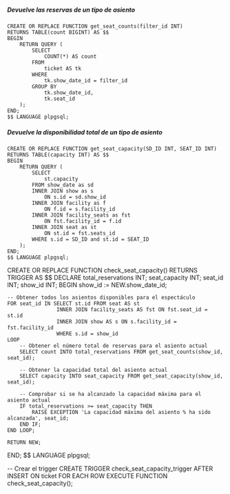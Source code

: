 ##### Devuelve las reservas de un tipo de asiento

```
CREATE OR REPLACE FUNCTION get_seat_counts(filter_id INT)
RETURNS TABLE(count BIGINT) AS $$
BEGIN
    RETURN QUERY (
        SELECT    
            COUNT(*) AS count
        FROM
            ticket AS tk
        WHERE
            tk.show_date_id = filter_id
        GROUP BY
            tk.show_date_id,
            tk.seat_id
    );
END;
$$ LANGUAGE plpgsql;
```

##### Devuelve la disponibilidad total de un tipo de asiento

```
CREATE OR REPLACE FUNCTION get_seat_capacity(SD_ID INT, SEAT_ID INT)
RETURNS TABLE(capacity INT) AS $$
BEGIN
    RETURN QUERY (
        SELECT  
            st.capacity
        FROM show_date as sd
        INNER JOIN show as s
            ON s.id = sd.show_id
        INNER JOIN facility as f
            ON f.id = s.facility_id
        INNER JOIN facility_seats as fst
            ON fst.facility_id = f.id
        INNER JOIN seat as st
            ON st.id = fst.seats_id
        WHERE s.id = SD_ID and st.id = SEAT_ID
    );
END;
$$ LANGUAGE plpgsql;
```

CREATE OR REPLACE FUNCTION check_seat_capacity()
RETURNS TRIGGER AS $$
DECLARE
total_reservations INT;
seat_capacity INT;
seat_id INT;
show_id INT;
BEGIN
show_id := NEW.show_date_id;

    -- Obtener todos los asientos disponibles para el espectáculo
    FOR seat_id IN SELECT st.id FROM seat AS st
                    INNER JOIN facility_seats AS fst ON fst.seat_id = st.id
                    INNER JOIN show AS s ON s.facility_id = fst.facility_id
                    WHERE s.id = show_id
    LOOP
        -- Obtener el número total de reservas para el asiento actual
        SELECT count INTO total_reservations FROM get_seat_counts(show_id, seat_id);
        
        -- Obtener la capacidad total del asiento actual
        SELECT capacity INTO seat_capacity FROM get_seat_capacity(show_id, seat_id);
        
        -- Comprobar si se ha alcanzado la capacidad máxima para el asiento actual
        IF total_reservations >= seat_capacity THEN
            RAISE EXCEPTION 'La capacidad máxima del asiento % ha sido alcanzada', seat_id;
        END IF;
    END LOOP;
    
    RETURN NEW;
END;
$$ LANGUAGE plpgsql;

-- Crear el trigger
CREATE TRIGGER check_seat_capacity_trigger
AFTER INSERT ON ticket
FOR EACH ROW
EXECUTE FUNCTION check_seat_capacity();
